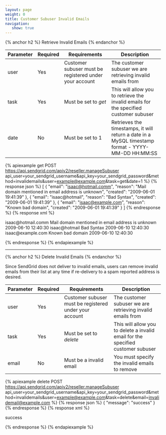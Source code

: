 ```yaml
---
layout: page
weight: 0
title: Customer Subuser Invalid Emails
navigation:
   show: true
---
```


{% anchor h2 %}
Retrieve Invalid Emails 
{% endanchor %}

<table class="table table-bordered table-striped">
   <thead>
      <tr>
         <th>Parameter</th>
         <th>Required</th>
         <th>Requirements</th>
         <th>Description</th>
      </tr>
   </thead>
   <tbody>
      <tr>
         <td>user</td>
         <td>Yes</td>
         <td>Customer subuser must be registered under your account</td>
         <td>The customer subuser we are retrieving invalid emails from</td>
      </tr>
      <tr>
         <td>task</td>
         <td>Yes</td>
         <td>
            Must be set to
            <em>get</em>
         </td>
         <td>This will allow you to retrieve the invalid emails for the specified customer subuser</td>
      </tr>
      <tr>
         <td>date</td>
         <td>No</td>
         <td>Must be set to 1</td>
         <td>Retrieves the timestamps, it will return a date in a MySQL timestamp format - YYYY-MM-DD HH:MM:SS</td>
      </tr>
   </tbody>
</table>



{% apiexample get POST https://api.sendgrid.com/apiv2/reseller.manageSubuser api_user=your_sendgrid_username&api_key=your_sendgrid_password&method=invalidemails&user=example@example.com&task=get&date=1 %}
  {% response json %}
[
  {
    "email": "isaac@hotmail.comm",
    "reason": "Mail domain mentioned in email address is unknown",
    "created": "2009-06-01 19:41:39"
  },
  {
    "email": "isaac@hotmail",
    "reason": "Bad Syntax",
    "created": "2009-06-01 19:41:39"
  },
  {
    "email": "isaac@example.com",
    "reason": "Known bad domain",
    "created": "2009-06-01 19:41:39"
  }
]
{% endresponse %}
  {% response xml %}
<?xml version="1.0" encoding="ISO-8859-1"?>

<invalidemails>
   <invalidemail>
      <email>isaac@hotmail.comm</email>
      <reason>Mail domain mentioned in email address is unknown</reason>
      <created>2009-06-10 12:40:30</created>
   </invalidemail>
   <invalidemail>
      <email>isaac@hotmail</email>
      <reason>Bad Syntax</reason>
      <created>2009-06-10 12:40:30</created>
   </invalidemail>
   <invalidemail>
      <email>isaac@example.com</email>
      <reason>Known bad domain</reason>
      <created>2009-06-10 12:40:30</created>
   </invalidemail>
</invalidemails>

  {% endresponse %}
{% endapiexample %}

* * * * *


{% anchor h2 %}
Delete Invalid Emails 
{% endanchor %}

Since SendGrid does not deliver to invalid emails, users can remove invalid emails from their list at any time if re-delivery to a spam reported address is desired.

<table class="table table-bordered table-striped">
   <thead>
      <tr>
         <th>Parameter</th>
         <th>Required</th>
         <th>Requirements</th>
         <th>Description</th>
      </tr>
   </thead>
   <tbody>
      <tr>
         <td>user</td>
         <td>Yes</td>
         <td>Customer subuser must be registered under your account</td>
         <td>The customer subuser we are retrieving invalid emails from</td>
      </tr>
      <tr>
         <td>task</td>
         <td>Yes</td>
         <td>
            Must be set to
            <em>delete</em>
         </td>
         <td>This will allow you to delete a invalid email for the specified customer subuser</td>
      </tr>
      <tr>
         <td>email</td>
         <td>No</td>
         <td>Must be a invalid email</td>
         <td>You must specify the invalid emails to remove</td>
      </tr>
   </tbody>
</table>



{% apiexample delete POST https://api.sendgrid.com/apiv2/reseller.manageSubuser api_user=your_sendgrid_username&api_key=your_sendgrid_password&method=invalidemails&user=example@example.com&task=delete&email=invalidemail@example.com %}
  {% response json %}
{
  "message": "success"
}
{% endresponse %}
  {% response xml %}
<?xml version="1.0" encoding="ISO-8859-1"?>

<result>
   <message>success</message>
</result>

  {% endresponse %}
{% endapiexample %}
